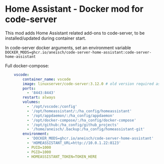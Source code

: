 # Home Assistant - Docker mod for code-server

This mod adds Home Assistant related add-ons to code-server, to be installed/updated during container start.

In code-server docker arguments, set an environment variable `DOCKER_MODS=ghcr.io/aneisch/code-server-home-assistant:code-server-home-assistant`

Full docker-compose:

```yaml
    vscode:
        container_name: vscode
        image: linuxserver/code-server:3.12.0 # old version required as of 12/24/2022
        ports:
          - '8443:8443'
        restart: always
        volumes:
          - '/opt/vscode:/config'
          - '/opt/homeassistant/:/ha_config/homeassistant'
          - '/opt/appdaemon/:/ha_config/appdaemon'
          - '/opt/docker-compose/:/ha_config/docker-compose'
          - '/opt/github:/ha_config/github_projects'
          - '/home/aneisch/.backup:/ha_config/homeassistant-git'
        environment:
          - 'DOCKER_MODS=ghcr.io/aneisch/code-server-home-assistant'
          - 'HOMEASSISTANT_URL=http://10.0.1.22:8123'
          - PUID=1000
          - PGID=1000
          - HOMEASSISTANT_TOKEN=TOKEN_HERE
```
